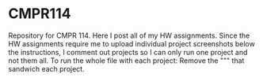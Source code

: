 # CMPR114
Repository for CMPR 114.
Here I post all of my HW assignments. 
Since the HW assignments require me to upload individual project screenshots below the instructions,
I comment out projects so I can only run one project and not them all.
To run the whole file with each project: Remove the """ that sandwich each project.
